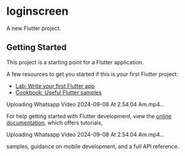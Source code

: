 # loginscreen

A new Flutter project.

## Getting Started

This project is a starting point for a Flutter application.

A few resources to get you started if this is your first Flutter project:

- [Lab: Write your first Flutter app](https://docs.flutter.dev/get-started/codelab)
- [Cookbook: Useful Flutter samples](https://docs.flutter.dev/cookbook)


Uploading Whatsapp Video 2024-09-08 At 2.54.04 Am.mp4…

For help getting started with Flutter development, view the
[online documentation](https://docs.flutter.dev/), which offers tutorials,



Uploading Whatsapp Video 2024-09-08 At 2.54.04 Am.mp4…




samples, guidance on mobile development, and a full API reference.
